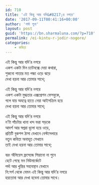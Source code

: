 ```yaml
---
id: 710
title: 'এই কিন্তু আর যদি&#8217;র নগরে'
date: '2017-09-11T00:41:16+00:00'
author: 'শর্মা লুনা'
layout: post
guid: 'https://bn.sharmaluna.com/?p=710'
permalink: /ei-kintu-r-jodir-nogore/
categories:
    - কবিতা
---
```


এই কিন্তু আর যদি’র নগরে  
একশ একটা দিন চ্যাটবক্সে দেয়া কথারা,  
শুকনো পাতার মত পল্কা ওড়ে ঝড়ে  
দেখা হয়না আর তোমার সাথে;

এই কিন্তু আর যদি’র নগরে  
একশ একটা মুগ্ধতার এক্সপ্রেশন ফেসবুকে,  
গলে যায় অযত্নে হাতে নেয়া আইসক্রিম হয়ে  
দেখা হয়না আর তোমার সাথে;

এই কিন্তু আর যদি’র নগরে  
ন’টা পাঁচটার খানা খন্দ ভরা সড়কে  
আদর্শ আর স্বপ্নরা ধূলো হয়ে ওড়ে,  
প্রতিটি বুকশপ ঠাসা যেখানে বেস্টসেলারে  
নতুন কবিতা অনাহূত সেখানে  
তাই দেখা হয়না আর তোমার সাথে;

বরং অঁলিয়েস ফ্রসেজে পিয়ানো না শুনে  
হেটে গেছে মন নিউমার্কেটে  
পর্দা আর খুন্তির সহাবস্থান যেখানে  
নি:সর্গ থেকে যেমন এই কিন্তু আর যদি’র নগরে  
হয়তোবা আর দেখা হবেনা তোমার সাথে।